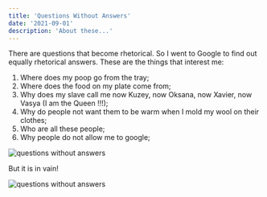 ```yaml
---
title: 'Questions Without Answers'
date: '2021-09-01'
description: 'About these...'
---
```


There are questions that become rhetorical. So I went to Google to find out equally rhetorical answers. These are the things that interest me:

1. Where does my poop go from the tray;
2. Where does the food on my plate come from;
3. Why does my slave call me now Kuzey, now Oksana, now Xavier, now Vasya (I am the Queen !!!);
4. Why do people not want them to be warm when I mold my wool on their clothes;
5. Who are all these people;
6. Why people do not allow me to google;

![questions without answers](https://scontent.frix2-1.fna.fbcdn.net/v/t39.30808-6/241123204_2158254237677497_6020018963278249210_n.jpg?_nc_cat=100&ccb=1-5&_nc_sid=730e14&_nc_ohc=rjEzqtMS8vwAX_D7_Ru&_nc_ht=scontent.frix2-1.fna&oh=76d57a442d5b0dbf4570f74312ce889d&oe=61341E59 'Questions without answers')

But it is in vain!

![questions without answers](https://scontent.frix2-1.fna.fbcdn.net/v/t1.6435-9/107893967_1771980276304897_5486634946056339115_n.jpg?_nc_cat=102&ccb=1-5&_nc_sid=8bfeb9&_nc_ohc=OCiEVwjeyMAAX9AjudR&tn=ZkmFgKSNSy3aRyt5&_nc_ht=scontent.frix2-1.fna&oh=66d44500cd5541c73249c312e74639bf&oe=61531DAA 'Questions without answers')
